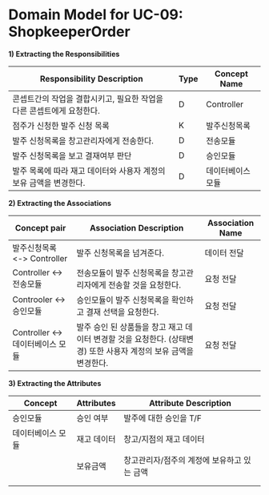 # Domain Model for UC-09: ShopkeeperOrder

**1) Extracting the Responsibilities**

| Responsibility Description                                   | Type | Concept Name |
| ------------------------------------------------------------ | ---- | ------------ |
| 콘셉트간의 작업을 결합시키고, 필요한 작업을 다른 콘셉트에게 요청한다.  |  D  | Controller   |
| 점주가 신청한 발주 신청 목록        | K   | 발주신청목록    |
| 발주 신청목록을 창고관리자에게 전송한다.  | D  | 전송모듈     |
| 발주 신청목록을 보고 결재여부 판단   |  D   | 승인모듈   |
| 발주 목록에 따라 재고 데이터와 사용자 계정의 보유 금액을 변경한다.        | D    | 데이터베이스 모듈  |

**2) Extracting the Associations**

| Concept pair | Association Description | Association Name |
| ------------------ | ----------------------- | ---------------- |
| 발주신청목록 <-> Controller | 발주 신청목록을 넘겨준다.     | 데이터 전달 |
| Controller <-> 전송모듈   | 전송모듈이 발주 신청목록을 창고관리자에게 전송할 것을 요청한다.   | 요청 전달 |
| Controoler <-> 승인모듈   | 승인모듈이 발주 신청목록을 확인하고 결재 선택을 요청한다.      | 요청 전달    |
| Controller <-> 데이터베이스 모듈  | 발주 승인 된 상품들을 창고 재고 데이터 변경할 것을 요청한다. (상태변경) 또한 사용자 계정의 보유 금액을 변경한다.   |   요청 전달  |  

**3) Extracting the Attributes**

| Concept | Attributes | Attribute Description |
| ------- | ---------- | --------------------- |
| 승인모듈  | 승인 여부  | 발주에 대한 승인을 T/F   |
| 데이터베이스 모듈 | 재고 데이터 | 창고/지점의 재고 데이터               |
|                  | 보유금액   | 창고관리자/점주의 계정에 보유하고 있는 금액   |
|         |            |                       |
|         |            |                       |
